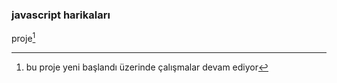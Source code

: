 ### javascript harikaları

proje[^1]

[^1]: bu proje yeni başlandı üzerinde çalışmalar devam ediyor 